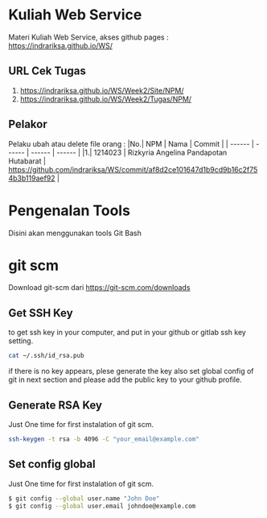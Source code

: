 # Kuliah Web Service
Materi Kuliah Web Service, akses github pages : https://indrariksa.github.io/WS/

## URL Cek Tugas
1. https://indrariksa.github.io/WS/Week2/Site/NPM/
2. https://indrariksa.github.io/WS/Week2/Tugas/NPM/

## Pelakor
Pelaku ubah atau delete file orang :
|No.| NPM      | Nama | Commit |
| ------ | ------ | ------ | ------ |
|1.| 1214023 | Rizkyria Angelina Pandapotan Hutabarat	 | https://github.com/indrariksa/WS/commit/af8d2ce101647d1b9cd9b16c2f754b3b119aef92 |

# Pengenalan Tools
Disini akan menggunakan tools Git Bash

# git scm
Download git-scm dari https://git-scm.com/downloads

## Get SSH Key 
to get ssh key in your computer, and put in your github or gitlab ssh key setting.

```sh
cat ~/.ssh/id_rsa.pub
```
if there is no key appears, plese generate the key also set global config of git in next section and please add the public key to your github profile.

## Generate RSA Key
Just One time for first instalation of git scm.
```sh
ssh-keygen -t rsa -b 4096 -C "your_email@example.com"
```

## Set config global
Just One time for first instalation of git scm.

```sh
$ git config --global user.name "John Doe"
$ git config --global user.email johndoe@example.com
```




